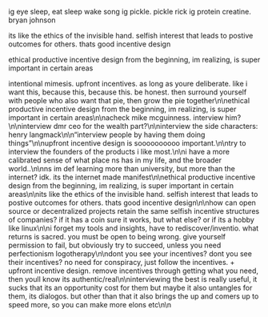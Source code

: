 ig eye sleep, eat sleep wake song
ig pickle. pickle rick
ig protein creatine. bryan johnson

its like the ethics of the invisible hand. selfish interest that leads to postive outcomes for others. thats good incentive design

ethical productive incentive design from the beginning, im realizing, is super important in certain areas

intentional mimesis. upfront incentives. as long as youre deliberate. like i want this, because this, because this. be honest. then surround yourself with people who also want that pie, then grow the pie together\n\nethical productive incentive design from the beginning, im realizing, is super important in certain areas\n\nacheck mike mcguinness. interview him?\n\ninterview dmr ceo for the wealth part?\n\ninterview the side characters: henry langmack\n\n“interview people by having them doing things”\n\nupfront incentive design is soooooooooo important.\n\ntry to interview the founders of the products i like most.\n\ni have a more calibrated sense of what place ns has in my life, and the broader world..\n\nns im def learning more than university, but more than the internet? idk. its the internet made manifest\n\nethical productive incentive design from the beginning, im realizing, is super important in certain areas\n\nits like the ethics of the invisible hand. selfish interest that leads to postive outcomes for others. thats good incentive design\n\nhow can open source or decentralized projects retain the same selfish incentive structures of companies? if it has a coin sure it works, but what else? or if its a hobby like linux\n\ni forget my tools and insights, have to rediscover/inventio. what returns is sacred. you must be open to being wrong. give yourself permission to fail, but obviously try to succeed, unless you need perfectionism logotherapy\n\ndont you see your incentives? dont you see their incentives? no need for conspiracy, just follow the incentives. + upfront incentive design. remove incentives through getting what you need, then youll know its authentic/real\n\ninterviewing the best is really useful, it sucks that its an opportunity cost for them but maybe it also untangles for them, its dialogos. but other than that it also brings the up and comers up to speed more, so you can make more elons etc\n\n